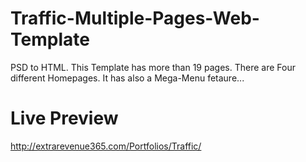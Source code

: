 # Traffic-Multiple-Pages-Web-Template
PSD to HTML. This Template has more than 19 pages. There are Four different Homepages. It has also a Mega-Menu fetaure...

# Live Preview
  http://extrarevenue365.com/Portfolios/Traffic/
